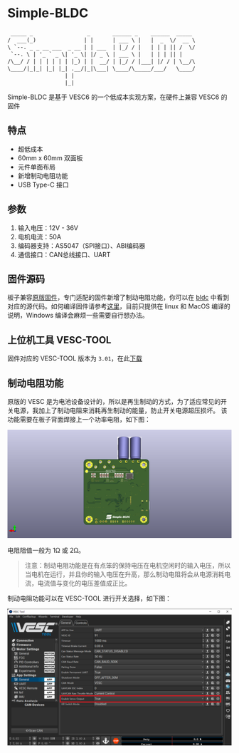 # Simple-BLDC

```
 _____ _                 _       ______ _    ______  _____ 
/  ___(_)               | |      | ___ \ |   |  _  \/  __ \
\ `--. _ _ __ ___  _ __ | | ___  | |_/ / |   | | | || /  \/
 `--. \ | '_ ` _ \| '_ \| |/ _ \ | ___ \ |   | | | || |    
/\__/ / | | | | | | |_) | |  __/ | |_/ / |___| |/ / | \__/\
\____/|_|_| |_| |_| .__/|_|\___| \____/\_____/___/   \____/
                  | |                                      
                  |_|                                      
```

Simple-BLDC 是基于 VESC6 的一个低成本实现方案，在硬件上兼容 VESC6 的固件

## 特点

- 超低成本
- 60mm x 60mm 双面板
- 元件单面布局
- 新增制动电阻功能
- USB Type-C 接口

## 参数

1. 输入电压：12V - 36V
2. 电机电流：50A
3. 编码器支持：AS5047（SPI接口）、ABI编码器
4. 通信接口：CAN总线接口、UART

## 固件源码

板子兼容[原版固件](https://github.com/vedderb/bldc)，专门适配的固件新增了制动电阻功能，你可以在 [bldc](https://github.com/TDA-2030/bldc/tree/hw_simple_bldc) 中看到对应的源代码。如何编译固件请参考[这里](https://github.com/TDA-2030/bldc/tree/hw_simple_bldc#prerequisites)，目前只提供在 linux 和 MacOS 编译的说明，Windows 编译会麻烦一些需要自行想办法。

## 上位机工具 VESC-TOOL

固件对应的 VESC-TOOL 版本为 `3.01`，在此[下载](./vesc_tool_3.01.exe)

## 制动电阻功能

原版的 VESC 是为电池设备设计的，所以是再生制动的方式，为了适应常见的开关电源，我加上了制动电阻来消耗再生制动的能量，防止开关电源超压损坏。
该功能需要在板子背面焊接上一个功率电阻，如下图：

![simple_bldc_back](Images/simple_bldc_back.png)

电阻阻值一般为 1Ω 或 2Ω。

> 注意：制动电阻功能是在有点笨的保持电压在电机空闲时的输入电压，所以当电机在运行，并且你的输入电压在升高，那么制动电阻将会从电源消耗电流，电流值与变化的电压差值成正比。

制动电阻功能可以在 VESC-TOOL 进行开关选择，如下图：

![brake_enable](Images/brake_enable.png)
